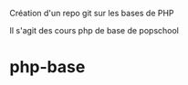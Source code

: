 Création d'un repo git sur les bases de PHP

Il s'agit des cours php de base de popschool

# php-base
